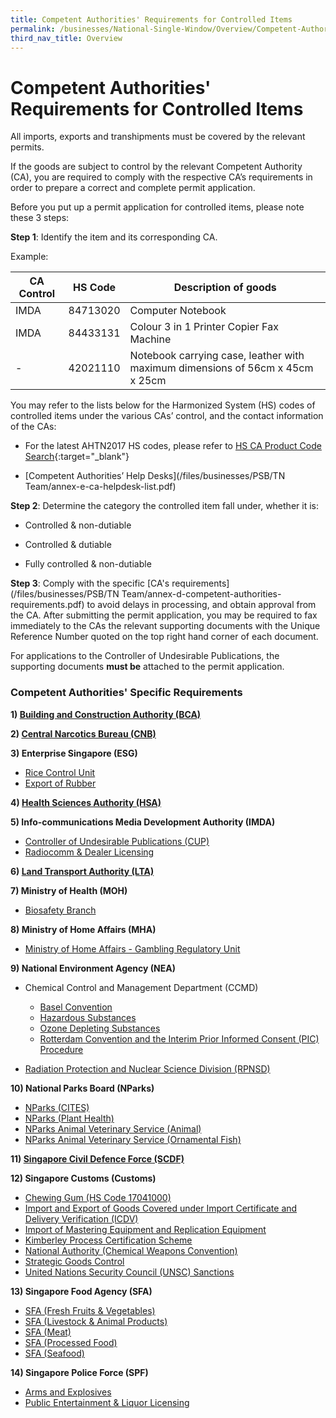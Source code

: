 ```yaml
---
title: Competent Authorities' Requirements for Controlled Items
permalink: /businesses/National-Single-Window/Overview/Competent-Authorities-Requirements
third_nav_title: Overview
---
```

# Competent Authorities' Requirements for Controlled Items

All imports, exports and transhipments must be covered by the relevant permits.

If the goods are subject to control by the relevant Competent Authority (CA), you are required to comply with the respective CA’s requirements in order to prepare a correct and complete permit application.

Before you put up a permit application for controlled items, please note these 3 steps:

**Step 1**: Identify the item and its corresponding CA.

Example:

|  CA Control | HS Code  |  Description of goods |
|---|---|---|
| IMDA  |  84713020 |  Computer Notebook|
| IMDA  | 84433131  |  Colour 3 in 1 Printer Copier Fax Machine |
| -  | 42021110  | Notebook carrying case, leather with maximum dimensions of 56cm x 45cm x 25cm  |


You may refer to the lists below for the Harmonized System (HS) codes of controlled items under the various CAs’ control, and the contact information of the CAs:

-   For the latest AHTN2017 HS codes, please refer to [HS CA Product Code Search](https://www.tradenet.gov.sg/tradenet/portlets/search/searchHSCA/searchInitHSCA.do){:target="_blank"}
    
-   [Competent Authorities’ Help Desks](/files/businesses/PSB/TN Team/annex-e-ca-helpdesk-list.pdf)
    

**Step 2**: Determine the category the controlled item fall under, whether it is:

-   Controlled & non-dutiable
    
-   Controlled & dutiable
    
-   Fully controlled & non-dutiable
    

**Step 3**: Comply with the specific [CA's requirements](/files/businesses/PSB/TN Team/annex-d-competent-authorities-requirements.pdf) to avoid delays in processing, and obtain approval from the CA.
After submitting the permit application, you may be required to fax immediately to the CAs the relevant supporting documents with the Unique Reference Number quoted on the top right hand corner of each document.

For applications to the Controller of Undesirable Publications, the supporting documents **must be** attached to the permit application.

### Competent Authorities' Specific Requirements

**1)  [Building and Construction Authority (BCA)](/businesses/national-single-window/tradenet/competent-authorities-requirements/BCA)**

**2)  [Central Narcotics Bureau (CNB)](/businesses/national-single-window/tradenet/competent-authorities-requirements/CNB)**

**3) Enterprise Singapore (ESG)**

-   [Rice Control Unit](/businesses/national-single-window/tradenet/competent-authorities-requirements/ESG-Rice)
-   [Export of Rubber](/businesses/national-single-window/tradenet/competent-authorities-requirements/ESG-Rubber)

**4)  [Health Sciences Authority (HSA)](/businesses/national-single-window/tradenet/competent-authorities-requirements/HSA)**

**5) Info-communications Media Development Authority (IMDA)**

-   [Controller of Undesirable Publications (CUP)](/businesses/national-single-window/tradenet/competent-authorities-requirements/IMDA-CUP)
-   [Radiocomm & Dealer Licensing](/businesses/national-single-window/tradenet/competent-authorities-requirements/imda-radiocomm-and-dealer-licensing)

**6) [Land Transport Authority (LTA)](/businesses/national-single-window/tradenet/competent-authorities-requirements/LTA)**

**7) Ministry of Health (MOH)**

-   [Biosafety Branch](/businesses/national-single-window/tradenet/competent-authorities-requirements/ministry-of-health---biosafety-branch)

**8) Ministry of Home Affairs (MHA)**

-   [Ministry of Home Affairs - Gambling Regulatory Unit](/businesses/national-single-window/tradenet/competent-authorities-requirements/MHA-Gambling-Regulatory-Unit)

**9) National Environment Agency (NEA)**

-   Chemical Control and Management Department (CCMD)
    
    -   [Basel Convention](/businesses/national-single-window/tradenet/competent-authorities-requirements/Basel-convention)
    -   [Hazardous Substances](/businesses/national-single-window/tradenet/competent-authorities-requirements/hazardous-substances)
    -   [Ozone Depleting Substances](/businesses/national-single-window/tradenet/competent-authorities-requirements/national-environment-agency---chemical-control-and-management-department-ozone-depleting-substances)
    -   [Rotterdam Convention and the Interim Prior Informed Consent (PIC) Procedure](/businesses/national-single-window/tradenet/competent-authorities-requirements/national-environment-agency---chemical-control-and-management-department-rotterdam-convention-pic-procedure)
-   [Radiation Protection and Nuclear Science Division (RPNSD)](/businesses/national-single-window/tradenet/competent-authorities-requirements/national-environment-agency---radiation-protection-and-nuclear-science-division-rpnsd)

**10) National Parks Board (NParks)**

-   [NParks (CITES)](/businesses/national-single-window/tradenet/competent-authorities-requirements/Nparks-Cites)
-   [NParks (Plant Health)](/businesses/national-single-window/tradenet/competent-authorities-requirements/Nparks-PlantHealth)
-   [NParks Animal Veterinary Service (Animal)](/businesses/national-single-window/tradenet/competent-authorities-requirements/AVS-Animals)
-   [NParks Animal Veterinary Service (Ornamental Fish)](/businesses/national-single-window/tradenet/competent-authorities-requirements/AVS-Fish)

**11)  [Singapore Civil Defence Force (SCDF)](/businesses/national-single-window/tradenet/competent-authorities-requirements/SCDF)**

**12) Singapore Customs (Customs)**

-   [Chewing Gum (HS Code 17041000)](/businesses/national-single-window/tradenet/competent-authorities-requirements/Chewing-gum)
-   [Import and Export of Goods Covered under Import Certificate and Delivery Verification (ICDV)](/businesses/national-single-window/tradenet/competent-authorities-requirements/icdv)
-   [Import of Mastering Equipment and Replication Equipment](/businesses/national-single-window/tradenet/competent-authorities-requirements/singapore-customs---import-of-mastering-equipment-and-replication-equipment)
-   [Kimberley Process Certification Scheme](/businesses/national-single-window/tradenet/competent-authorities-requirements/singapore-customs---kimberley-process-certification-scheme)
-   [National Authority (Chemical Weapons Convention)](/files/about-us/cwc-ca-requirements.docx)
-   [Strategic Goods Control](/businesses/national-single-window/tradenet/competent-authorities-requirements/strategic-goods-control)
-   [United Nations Security Council (UNSC) Sanctions](/businesses/united-nations-security-council-sanctions/)

**13) Singapore Food Agency (SFA)**

-   [SFA (Fresh Fruits & Vegetables)](/businesses/national-single-window/tradenet/competent-authorities-requirements/SFA-Fruits-and-Vegetables)
-   [SFA (Livestock & Animal Products)](/businesses/national-single-window/tradenet/competent-authorities-requirements/SFA-Livestocks)
-   [SFA (Meat)](/businesses/national-single-window/tradenet/competent-authorities-requirements/SFA-Meat)
-   [SFA (Processed Food)](/businesses/national-single-window/tradenet/competent-authorities-requirements/SFA-Processed-Food)
-   [SFA (Seafood)](/businesses/national-single-window/tradenet/competent-authorities-requirements/SFA-Seafood)

**14) Singapore Police Force (SPF)**

-   [Arms and Explosives](/businesses/national-single-window/tradenet/competent-authorities-requirements/spf-Arms-and-explosives)
-   [Public Entertainment & Liquor Licensing](/businesses/national-single-window/tradenet/competent-authorities-requirements/spf-public-entertainment-liquor-licensing)


